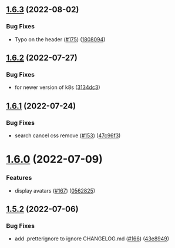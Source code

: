 ## [1.6.3](https://github.com/EddieHubCommunity/good-first-issue-finder/compare/v1.6.2...v1.6.3) (2022-08-02)


### Bug Fixes

* Typo on the header ([#175](https://github.com/EddieHubCommunity/good-first-issue-finder/issues/175)) ([1808094](https://github.com/EddieHubCommunity/good-first-issue-finder/commit/18080948f89a5d89605b1ee57b2a33170b012d9f))



## [1.6.2](https://github.com/EddieHubCommunity/good-first-issue-finder/compare/v1.6.1...v1.6.2) (2022-07-27)


### Bug Fixes

* for newer version of k8s ([3134dc3](https://github.com/EddieHubCommunity/good-first-issue-finder/commit/3134dc38883086dcb8b8db0aadde61a6e2e2adf9))



## [1.6.1](https://github.com/EddieHubCommunity/good-first-issue-finder/compare/v1.6.0...v1.6.1) (2022-07-24)


### Bug Fixes

* search cancel css remove ([#153](https://github.com/EddieHubCommunity/good-first-issue-finder/issues/153)) ([47c96f3](https://github.com/EddieHubCommunity/good-first-issue-finder/commit/47c96f390750db47872b84e199c74fc951971d2d))



# [1.6.0](https://github.com/EddieHubCommunity/good-first-issue-finder/compare/v1.5.2...v1.6.0) (2022-07-09)


### Features

* display avatars ([#167](https://github.com/EddieHubCommunity/good-first-issue-finder/issues/167)) ([0562825](https://github.com/EddieHubCommunity/good-first-issue-finder/commit/05628250269bdfafe9102fc5f2c75103a6bded3e))



## [1.5.2](https://github.com/EddieHubCommunity/good-first-issue-finder/compare/v1.5.1...v1.5.2) (2022-07-06)


### Bug Fixes

* add .pretterignore to ignore CHANGELOG.md ([#166](https://github.com/EddieHubCommunity/good-first-issue-finder/issues/166)) ([43e8949](https://github.com/EddieHubCommunity/good-first-issue-finder/commit/43e89492455f56f0b92c5e1fa36f914195e21cee))



